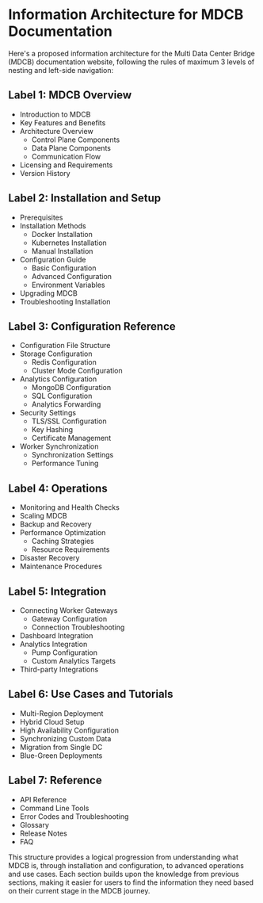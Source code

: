 # Information Architecture for MDCB Documentation

Here's a proposed information architecture for the Multi Data Center Bridge (MDCB) documentation website, following the rules of maximum 3 levels of nesting and left-side navigation:

## Label 1: MDCB Overview
- Introduction to MDCB
- Key Features and Benefits
- Architecture Overview
  - Control Plane Components
  - Data Plane Components
  - Communication Flow
- Licensing and Requirements
- Version History

## Label 2: Installation and Setup
- Prerequisites
- Installation Methods
  - Docker Installation
  - Kubernetes Installation
  - Manual Installation
- Configuration Guide
  - Basic Configuration
  - Advanced Configuration
  - Environment Variables
- Upgrading MDCB
- Troubleshooting Installation

## Label 3: Configuration Reference
- Configuration File Structure
- Storage Configuration
  - Redis Configuration
  - Cluster Mode Configuration
- Analytics Configuration
  - MongoDB Configuration
  - SQL Configuration
  - Analytics Forwarding
- Security Settings
  - TLS/SSL Configuration
  - Key Hashing
  - Certificate Management
- Worker Synchronization
  - Synchronization Settings
  - Performance Tuning

## Label 4: Operations
- Monitoring and Health Checks
- Scaling MDCB
- Backup and Recovery
- Performance Optimization
  - Caching Strategies
  - Resource Requirements
- Disaster Recovery
- Maintenance Procedures

## Label 5: Integration
- Connecting Worker Gateways
  - Gateway Configuration
  - Connection Troubleshooting
- Dashboard Integration
- Analytics Integration
  - Pump Configuration
  - Custom Analytics Targets
- Third-party Integrations

## Label 6: Use Cases and Tutorials
- Multi-Region Deployment
- Hybrid Cloud Setup
- High Availability Configuration
- Synchronizing Custom Data
- Migration from Single DC
- Blue-Green Deployments

## Label 7: Reference
- API Reference
- Command Line Tools
- Error Codes and Troubleshooting
- Glossary
- Release Notes
- FAQ

This structure provides a logical progression from understanding what MDCB is, through installation and configuration, to advanced operations and use cases. Each section builds upon the knowledge from previous sections, making it easier for users to find the information they need based on their current stage in the MDCB journey.
